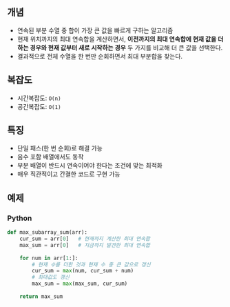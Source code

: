 ## 개념
- 연속된 부분 수열 중 합이 가장 큰 값을 빠르게 구하는 알고리즘
-  현재 위치까지의 최대 연속합을 계산하면서, **이전까지의 최대 연속합에 현재 값을 더하는 경우와 현재 값부터 새로 시작하는 경우** 두 가지를 비교해 더 큰 값을 선택한다.
- 결과적으로 전체 수열을 한 번만 순회하면서 최대 부분합을 찾는다.
## 복잡도
+ 시간복잡도: `O(n)`
+ 공간복잡도: `O(1)`
## 특징
- 단일 패스(한 번 순회)로 해결 가능
- 음수 포함 배열에서도 동작
- 부분 배열이 반드시 연속이어야 한다는 조건에 맞는 최적화
- 매우 직관적이고 간결한 코드로 구현 가능
## 예제
### Python
```python
def max_subarray_sum(arr):
    cur_sum = arr[0]   # 현재까지 계산한 최대 연속합
    max_sum = arr[0]   # 지금까지 발견한 최대 연속합
    
    for num in arr[1:]:
        # 현재 수를 더한 것과 현재 수 중 큰 값으로 갱신
        cur_sum = max(num, cur_sum + num)
        # 최대값도 갱신
        max_sum = max(max_sum, cur_sum)
    
    return max_sum
```
